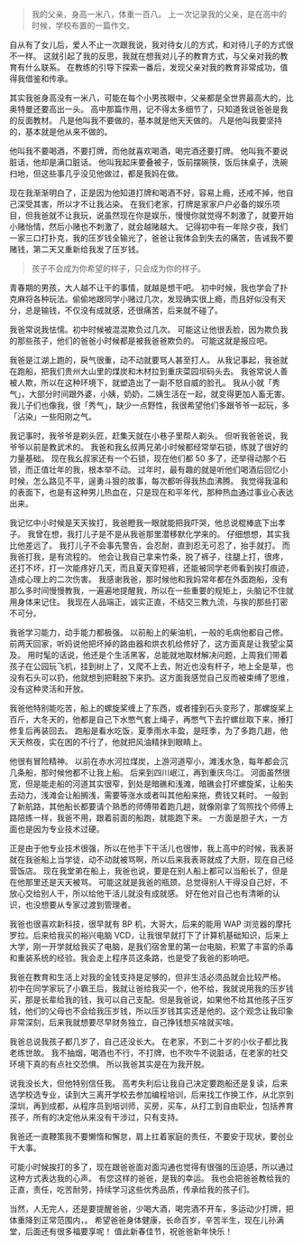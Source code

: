 >我的父亲，身高一米八，体重一百八。
上一次记录我的父亲，是在高中的时候，学校布置的一篇作文。

自从有了女儿后，爱人不止一次跟我说，我对待女儿的方式，和对待儿子的方式很不一样。
这就引起了我的反思，我就在想我对儿子的教育方式，与父亲对我的教育有什么联系。
在教练的引导下探索一番后，发现父亲对我的教育非常成功，值得我借鉴和传承。

其实我爸身高没有一米八，可能在每个小男孩眼中，父亲都是全世界最高大的，比奥特曼还要高出一头。
高中那篇作用，记不得太多细节了，只知道我说爸爸是我的反面教材。
凡是他叫我不要做的，基本就是他天天做的。
凡是他叫我要坚持的，基本就是他从来不做的。

他叫我不要喝酒，不要打牌，而他就喜欢喝酒，喝完酒还要打牌。
他叫我不要说脏话，他却是满口脏话。
他叫我起床要叠被子，饭前摆碗筷，饭后抹桌子，洗碗扫地，但这些事几乎没见他做过，都是我妈在做。

现在我渐渐明白了，正是因为他知道打牌和喝酒不好，容易上瘾，还戒不掉，他自己深受其害，所以才不让我沾染。
在我们老家，打牌是家家户户必备的娱乐项目，但我爸就不让我玩，说虽然现在你是娱乐，慢慢你就觉得不刺激了，就要开始小赌怡情，然后小赌也不刺激了，就会越赌越大。
记得初中有一年除夕夜，我们一家三口打扑克，我的压岁钱全输光了，爸爸让我体会到失去的痛苦，告诫我不要赌钱，第二天又重新给我发了压岁钱。

> 孩子不会成为你希望的样子，只会成为你的样子。

青春期的男孩，大人越不让干的事情，就越是想干吧。
初中时候，我也学会了扑克麻将各种玩法。偷偷地跟同学小赌过几次，发现确实很上瘾，而且好似没有天分，总是输钱，不仅没有成就感，还很痛苦，后来就不碰了。

我爸常说我怯懦。初中时候被混混欺负过几次。
可能这让他很丢脸，因为欺负我的那些孩子，他们的爸爸小时候都是被我爸爸欺负的。
可能这就是报应吧。

我爸是江湖上跑的，戾气很重，动不动就要骂人甚至打人。
从我记事起，我爸就在跑船，把我们贵州大山里的煤炭和木材拉到重庆菜园坝码头去。
我爸常说人善被人欺，所以在这种环境下，就塑造出了一副不怒自威的脸孔。
我从小就「秀气」，大部分时间跟外婆，小姨，奶奶，二姨生活在一起，就变得更加人畜无害。
我儿子们也像我，很「秀气」，缺少一点野性，我很希望他们多跟爷爷一起玩，多「沾染」一些阳刚之气。

我记事时，我爷爷是剃头匠，赶集天就在小巷子里帮人剃头。
但听我爸爸说，我爷爷以前是教武术的。
我爸和我幺叔两兄弟小时候都经常举石锁，练就了很好的力量基础。
现在我幺叔家还有一个石锁，现在他们都 50 多了，还举得动那个石锁，而正值壮年的我，根本举不动。
过年时，最有趣的就是听他们喝酒后回忆小时候，怎么路见不平，逞勇斗狠的故事，每次都听得我热血沸腾。
我觉得我温和的表面下，也是有这种男儿热血在，只是现在和平年代，那种热血通过事业心表达出来。

我记忆中小时候是天天挨打，我爸瞪我一眼就能把我吓哭，他总说棍棒底下出孝子。
我曾在想，我打儿子是不是从我爸那里潜移默化学来的。
仔细想想，其实我比他差远了。
我打儿子不会事先警告，会忍耐，直到忍无可忍了，抬手就打。
而我爸打我，是有流程的。
他会让我自己拿来竹条，脱了裤子，往腿上打，很疼，还打不坏，打一次能疼好几天，而且夏天穿短裤，还能被同学老师看到挨打痕迹，造成心理上的二次伤害。
我感谢我爸，那时候他和我妈常年都在外面跑船，没有那么多时间慢慢教我，一遍遍地提醒我，所以在一些重要的规矩上，头脑记不住就用身体来记住。
我现在人品端正，诚实正直，不结交三教九流，与挨的那些打密不可分。

我爸学习能力，动手能力都极强。
以前船上的柴油机，一般的毛病他都自己修。
前两天回家，听妈说他把坏掉的路由器和烘衣机给修好了，这方面真是让我望尘莫及。
用时髦的话说，他还是个生活黑客，总能就地取材解决问题，上周我们带着孩子在公园玩飞机，挂到树上了，又爬不上去，附近也没有杆子，地上全是草，也没有石头可以扔，他就想到把鞋脱下来扔。这方面我感觉自己反而被束缚了思维，没有这种灵活和开放。

我爸他特别能吃苦，船上的螺旋桨缠上了东西，或者撞到石头变形了，那螺旋桨上百斤，大冬天的，他都是自己下水憋气套上绳子，再憋气下去拧螺丝取下来，捶打修复后再装回去。
跑船是看水吃饭，夏季雨水丰盈，是旺季，为了多跑几趟，他天天熬夜，实在困的不行了，他就把风油精抹到眼睛上。

他很有冒险精神。
以前在赤水河拉煤炭，上游河道窄小，滩浅水急，每年都会沉几条船，那时候他都不让我上船。
后来到四川岷江，再到重庆乌江。
河面虽然很宽，但是能走船的河道其实很窄，到处是暗礁和浅滩，暗礁会打坏螺旋桨，让船失去动力，浅滩会让船搁浅，需要等涨水或者叫其他船来拖，费钱又耗时。
一般到了新航路，其他船长都要请个熟悉的师傅带着跑几趟，就像刚拿了驾照找个师傅上路陪练一样，我爸不用，跟着前面的船跑，就能跑下来。
一方面是胆子大，一方面也是因为专业技术过硬。

正是由于他专业技术很强，所以在他手下干活儿也很惨，我上高中的时候，我表哥就在我爸船上当学徒，动不动就被骂啊，所以后来我表哥就成了大厨，现在自己经营饭店。
现在我堂弟在船上，我爸也说，要是在别人船上都可以当船长了，但是在他那里还是天天被骂。
可能这就是我爸的瓶颈，总觉得别人干得没自己好，不放心交给别人干，所以给他干活儿就没有成就感。
好在他对自己也有清晰的认识，也没想要从专家过渡到管理者。

我爸也很喜欢新科技，很早就有 BP 机，大哥大，后来的能用 WAP 浏览器的摩托罗拉。后来给我买的裕兴电脑 VCD，让我很早就打下了计算机基础知识，后来上大学，刚一开学就给我买了电脑，是我们宿舍里的第一台电脑，积累了丰富的杀毒和重装系统的经验。我会走上程序员这条路，也是受了我爸的影响吧。

我爸在教育和生活上对我的金钱支持是足够的，但非生活必须品就会比较严格。
初中在同学家玩了小霸王后，我就让爸给我买一个，他不给，我就说用我的压岁钱买，那是长辈给我的钱，我可以自己支配。但是我爸说，如果他不给其他孩子压岁钱，他们的父母也不会给我压岁钱，所以压岁钱其实还是他的。这个观念让我印象非常深刻，后来我就想要尽早财务独立，自己挣钱想买啥就买啥。

我爸总说我孩子都几岁了，自己还没长大。
在老家，不到二十岁的小伙子都比我老练世故。
我不抽烟，喝酒也不行，不打牌，也不吹牛不说脏话，在老家的社交环境下真的有点社交恐惧。
所以我爸其实是在为我开脱。

说我没长大，但他特别信任我。
高考失利后让我自己决定要跑船还是复读，后来选学校选专业，读到大三离开学校去参加编程培训，后来找工作换工作，从北京到深圳，再到成都，从程序员到培训师，买房，买车，从打工到自由职业，包括养育孩子，所有的决定他从来没有干涉过，只有支持。

我爸还一直鞭策我不要懒惰和懈怠，肩上扛着家庭的责任，不要安于现状，要创业干大事。

可能小时候挨打的多了，现在跟爸爸面对面沟通也觉得有很强的压迫感，所以通过这种方式表达我的心声。
有您这样的爸爸，是我的幸运。
我也会把爸爸教给我的正直，责任，吃苦耐劳，持续学习这些优秀品质，传承给我的孩子们。

当然，人无完人，还是要提醒爸爸，少喝大酒，喝完酒不开车，多运动少打牌，把体重降到正常范围内，。
希望爸爸身体健康，长命百岁，辛苦半生，现在儿孙满堂，后面还有很多福要享呢！
值此新春佳节，祝爸爸新年快乐！